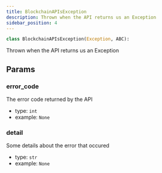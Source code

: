 ```yaml
---
title: BlockchainAPIsException
description: Thrown when the API returns us an Exception
sidebar_position: 4
---
```


```py
class BlockchainAPIsException(Exception, ABC):
```

Thrown when the API returns us an Exception

## Params

### error_code

The error code returned by the API
- type: `int`
- example: `None`

### detail

Some details about the error that occured
- type: `str`
- example: `None`

